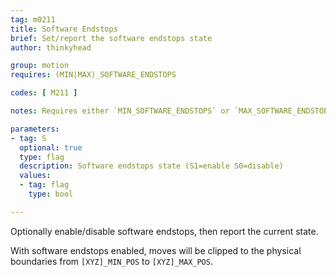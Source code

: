 ```yaml
---
tag: m0211
title: Software Endstops
brief: Set/report the software endstops state
author: thinkyhead

group: motion
requires: (MIN|MAX)_SOFTWARE_ENDSTOPS

codes: [ M211 ]

notes: Requires either `MIN_SOFTWARE_ENDSTOPS` or `MAX_SOFTWARE_ENDSTOPS` for the enable option.

parameters:
- tag: S
  optional: true
  type: flag
  description: Software endstops state (S1=enable S0=disable)
  values:
  - tag: flag
    type: bool

---
```


Optionally enable/disable software endstops, then report the current state.

With software endstops enabled, moves will be clipped to the physical boundaries from `[XYZ]_MIN_POS` to `[XYZ]_MAX_POS`.
